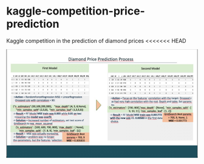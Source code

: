 # kaggle-competition-price-prediction
Kaggle competition in the prediction of diamond prices 
<<<<<<< HEAD

![](output/diamond_presentation.jpg)



